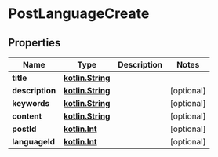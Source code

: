 # PostLanguageCreate

## Properties
Name | Type | Description | Notes
------------ | ------------- | ------------- | -------------
**title** | [**kotlin.String**](.md) |  | 
**description** | [**kotlin.String**](.md) |  |  [optional]
**keywords** | [**kotlin.String**](.md) |  |  [optional]
**content** | [**kotlin.String**](.md) |  |  [optional]
**postId** | [**kotlin.Int**](.md) |  |  [optional]
**languageId** | [**kotlin.Int**](.md) |  |  [optional]
